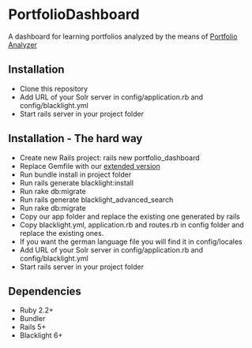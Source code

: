 # PortfolioDashboard
A dashboard for learning portfolios analyzed by the means of [Portfolio Analyzer](https://github.com/womue/PortfolioAnalyzer)

## Installation

* Clone this repository
* Add URL of your Solr server in config/application.rb and config/blacklight.yml
* Start rails server in your project folder

## Installation - The hard way

* Create new Rails project: rails new portfolio_dashboard
* Replace Gemfile with our [extended version](https://github.com/womue/PortfolioDashboard/blob/master/Gemfile)
* Run bundle install in project folder
* Run rails generate blacklight:install
* Run rake db:migrate
* Run rails generate blacklight_advanced_search
* Run rake db:migrate
* Copy our app folder and replace the existing one generated by rails
* Copy blacklight.yml, application.rb and routes.rb in config folder and replace the existing ones.
* If you want the german language file you will find it in config/locales
* Add URL of your Solr server in config/application.rb and config/blacklight.yml
* Start rails server in your project folder

## Dependencies

* Ruby 2.2+
* Bundler
* Rails 5+
* Blacklight 6+
